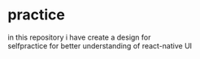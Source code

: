 # practice
in this repository i have create a design for   
selfpractice for better understanding of react-native UI 
